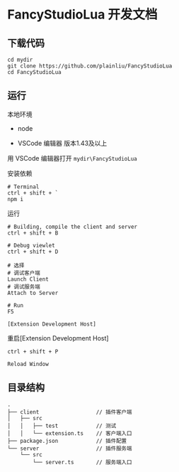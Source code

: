 # FancyStudioLua 开发文档

## 下载代码

```
cd mydir
git clone https://github.com/plainliu/FancyStudioLua
cd FancyStudioLua
```

## 运行

本地环境

- node

- VSCode 编辑器 版本1.43及以上

用 VSCode 编辑器打开 `mydir\FancyStudioLua`

安装依赖
```
# Terminal
ctrl + shift + `
npm i
```

运行

```
# Building, compile the client and server
ctrl + shift + B

# Debug viewlet
ctrl + shift + D

# 选择
# 调试客户端
Launch Client
# 调试服务端
Attach to Server

# Run
F5

[Extension Development Host]
```

重启[Extension Development Host]

```
ctrl + shift + P

Reload Window
```

## 目录结构

```
.
├── client                  // 插件客户端
│   ├── src
│   │   ├── test            // 测试
│   │   └── extension.ts    // 客户端入口
├── package.json            // 插件配置
└── server                  // 插件服务端
    └── src
        └── server.ts       // 服务端入口
```